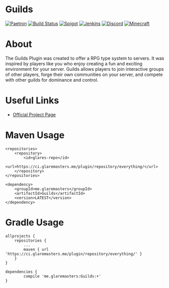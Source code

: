 # Guilds
[![Paetron](https://img.shields.io/badge/Patreon-subscribe-lightblue.svg?style=for-the-badge)](https://www.patreon.com/GlareMasters)
[![Build Status](https://img.shields.io/badge/build-passing-brightgreen.svg?style=for-the-badge)](https://travis-ci.org/darbyjack/Guilds-Plugin) [![Spigot](https://img.shields.io/badge/Spigot-Project%20Page-orange.svg?style=for-the-badge)](https://www.spigotmc.org/resources/guilds.48920/) [![Jenkins](https://img.shields.io/badge/Jenkins-Development%20Builds-blue.svg?style=for-the-badge)](https://ci.glaremasters.me/job/Guilds/) [![Discord](https://img.shields.io/discord/272126301010264064.svg?style=for-the-badge)](https://glaremasters.me/discord) [![Minecraft](https://img.shields.io/badge/Minecraft-1.7--1.13.2-red.svg?style=for-the-badge)]()

# About
The Guilds Plugin was created to offer a RPG type system to servers. It was inspired by players like you who enjoy creating a fun and exciting environment for your server. Guilds allows players to join interactive groups of other players, forge their own communities on your server, and compete with other guilds for dominance and control.

# Useful Links

- [Official Project Page](https://www.spigotmc.org/resources/guilds.48920/)

# Maven Usage

	<repositories>
		<repository>
		    <id>glares-repo</id>
		    <url>https://ci.glaremasters.me/plugin/repository/everything/</url>
		</repository>
	</repositories>
  
  	<dependency>
	    <groupId>me.glaremasters</groupId>
	    <artifactId>Guilds</artifactId>
	    <version>LATEST</version>
	</dependency>
  
  # Gradle Usage
  
  	allprojects {
		repositories {
			...
			maven { url 'https://ci.glaremasters.me/plugin/repository/everything/' }
		}
	}
  
  	dependencies {
	        compile 'me.glaremasters:Guilds:+'
	}
